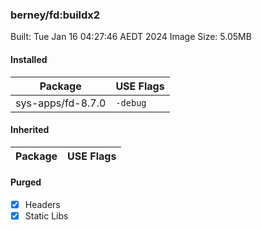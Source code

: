 ### berney/fd:buildx2

Built: Tue Jan 16 04:27:46 AEDT 2024
Image Size: 5.05MB

#### Installed
Package | USE Flags
--------|----------
sys-apps/fd-8.7.0 | `-debug`
#### Inherited
Package | USE Flags
--------|----------
#### Purged
- [x] Headers
- [x] Static Libs
